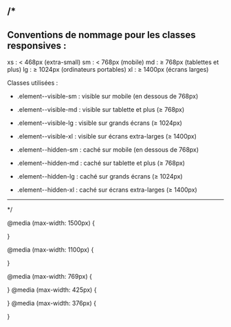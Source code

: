 /* 
  --------------------------------------------------------------
  Conventions de nommage pour les classes responsives :
  --------------------------------------------------------------
  xs : < 468px  (extra-small)
  sm : < 768px  (mobile)
  md : ≥ 768px (tablettes et plus)
  lg : ≥ 1024px (ordinateurs portables)
  xl : ≥ 1400px (écrans larges)

  Classes utilisées :
  - .element--visible-sm      : visible sur mobile (en dessous de 768px)
  - .element--visible-md      : visible sur tablette et plus (≥ 768px)
  - .element--visible-lg      : visible sur grands écrans (≥ 1024px)
  - .element--visible-xl      : visible sur écrans extra-larges (≥ 1400px)

  - .element--hidden-sm       : caché sur mobile (en dessous de 768px)
  - .element--hidden-md       : caché sur tablette et plus (≥ 768px)
  - .element--hidden-lg       : caché sur grands écrans (≥ 1024px)
  - .element--hidden-xl       : caché sur écrans extra-larges (≥ 1400px)

  --------------------------------------------------------------
*/


<i class="fa-solid fa-magnifying-glass fa-xs"></i>   <!-- très petit -->
<i class="fa-solid fa-magnifying-glass fa-sm"></i>   <!-- petit -->
<i class="fa-solid fa-magnifying-glass fa-lg"></i>   <!-- grand -->
<i class="fa-solid fa-magnifying-glass fa-2x"></i>   <!-- 2x plus grand -->
<i class="fa-solid fa-magnifying-glass fa-3x"></i>   <!-- 3x plus grand -->


@media (max-width: 1500px) {

}

@media (max-width: 1100px) {

}

@media (max-width: 769px) {

}
@media (max-width: 425px) {

}
@media (max-width: 376px) {
	
}


<!-- autofocus -->
<!-- 1 slide refresh -->
<!-- focus sur carousel rend la invisible -->